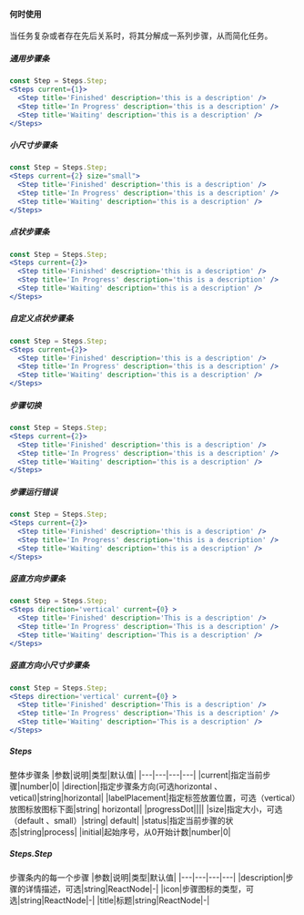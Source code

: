 
#### **何时使用**
当任务复杂或者存在先后关系时，将其分解成一系列步骤，从而简化任务。

##### **通用步骤条**
```jsx
const Step = Steps.Step;
<Steps current={1}>
  <Step title='Finished' description='this is a description' />
  <Step title='In Progress' description='this is a description' />
  <Step title='Waiting' description='this is a description' />
</Steps>
```

##### **小尺寸步骤条**
```jsx
const Step = Steps.Step;
<Steps current={2} size="small">
  <Step title='Finished' description='this is a description' />
  <Step title='In Progress' description='this is a description' />
  <Step title='Waiting' description='this is a description' />
</Steps>
```

##### **点状步骤条**
```jsx
const Step = Steps.Step;
<Steps current={2}>
  <Step title='Finished' description='this is a description' />
  <Step title='In Progress' description='this is a description' />
  <Step title='Waiting' description='this is a description' />
</Steps>
```

##### **自定义点状步骤条**
```jsx
const Step = Steps.Step;
<Steps current={2}>
  <Step title='Finished' description='this is a description' />
  <Step title='In Progress' description='this is a description' />
  <Step title='Waiting' description='this is a description' />
</Steps>
```

##### **步骤切换**
```jsx
const Step = Steps.Step;
<Steps current={2}>
  <Step title='Finished' description='this is a description' />
  <Step title='In Progress' description='this is a description' />
  <Step title='Waiting' description='this is a description' />
</Steps>
```

##### **步骤运行错误**
```jsx
const Step = Steps.Step;
<Steps current={2}>
  <Step title='Finished' description='this is a description' />
  <Step title='In Progress' description='this is a description' />
  <Step title='Waiting' description='this is a description' />
</Steps>
```

##### **竖直方向步骤条**
```jsx
const Step = Steps.Step;
<Steps direction='vertical' current={0} >
  <Step title='Finished' description='This is a description' />
  <Step title='In Progress' description='This is a description' />
  <Step title='Waiting' description='This is a description' />
</Steps>
```

##### **竖直方向小尺寸步骤条**
```jsx
const Step = Steps.Step;
<Steps direction='vertical' current={0} >
  <Step title='Finished' description='This is a description' />
  <Step title='In Progress' description='This is a description' />
  <Step title='Waiting' description='This is a description' />
</Steps>
```

##### **Steps**
整体步骤条
|参数|说明|类型|默认值|
|---|---|---|---|
|current|指定当前步骤|number|0|
|direction|指定步骤条方向(可选horizontal 、vetical)|string|horizontal|
|labelPlacement|指定标签放置位置，可选（vertical）放图标放图标下面|string| horizontal|
|progressDot||||
|size|指定大小，可选（default 、small）|string| default|
|status|指定当前步骤的状态|string|process|
|initial|起始序号，从0开始计数|number|0|

##### **Steps.Step**
步骤条内的每一个步骤
|参数|说明|类型|默认值|
|---|---|---|---|
|description|步骤的详情描述，可选|string|ReactNode|-|
|icon|步骤图标的类型，可选|string|ReactNode|-|
|title|标题|string|ReactNode|-|








<style>.idoll-steps{margin-bottom: 10px}</style>
